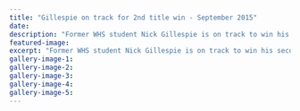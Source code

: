 ```yaml
---
title: "Gillespie on track for 2nd title win - September 2015"
date: 
description: "Former WHS student Nick Gillespie is on track to win his second Craigs Investment Partners Pin High Wanganui Pro-Am after coming back to the Belmont Links clubhouse, Wanganui Chronicle article 5/9/15."
featured-image: 
excerpt: "Former WHS student Nick Gillespie is on track to win his second Craigs Investment Partners Pin High Wanganui Pro-Am after coming back to the Belmont Links clubhouse at three under par yesterday afternoon."
gallery-image-1: 
gallery-image-2: 
gallery-image-3: 
gallery-image-4: 
gallery-image-5: 
---
```

